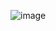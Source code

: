 ![image](https://user-images.githubusercontent.com/79093830/211278373-8db0f184-c49d-4dd9-9e93-ac0119c6e92b.png)
